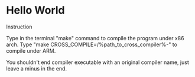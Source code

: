 Hello World
===========
Instruction

Type in the terminal "make" command to compile the program under x86 arch.
Type "make CROSS_COMPILE=/%path_to_cross_compiler%-" to compile under ARM.

You shouldn't end compiler executable with an original compiler name, just
leave a minus in the end.
